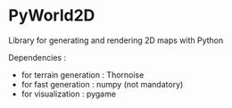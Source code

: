 # PyWorld2D
Library for generating and rendering 2D maps with Python

Dependencies :
  * for terrain generation : Thornoise
  * for fast generation : numpy (not mandatory)
  * for visualization : pygame
  
